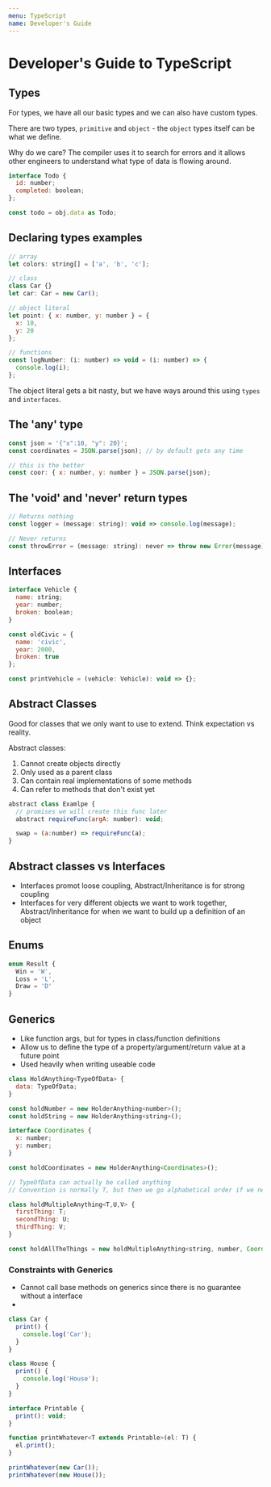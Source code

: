```yaml
---
menu: TypeScript
name: Developer's Guide
---
```


# Developer's Guide to TypeScript

## Types

For types, we have all our basic types and we can also have custom types.

There are two types, `primitive` and `object` - the `object` types itself can be what we define.

Why do we care? The compiler uses it to search for errors and it allows other engineers to understand what type of data is flowing around.

```javascript
interface Todo {
  id: number;
  completed: boolean;
};

const todo = obj.data as Todo;
```

## Declaring types examples

```javascript
// array
let colors: string[] = ['a', 'b', 'c'];

// class
class Car {}
let car: Car = new Car();

// object literal
let point: { x: number, y: number } = {
  x: 10,
  y: 20
};

// functions
const logNumber: (i: number) => void = (i: number) => {
  console.log(i);
};
```

The object literal gets a bit nasty, but we have ways around this using `types` and `interfaces`.

## The 'any' type

```javascript
const json = '{"x":10, "y": 20}';
const coordinates = JSON.parse(json); // by default gets any time

// this is the better
const coor: { x: number, y: number } = JSON.parse(json);
```

## The 'void' and 'never' return types

```javascript
// Returns nothing
const logger = (message: string): void => console.log(message);

// Never returns
const throwError = (message: string): never => throw new Error(message);
```

## Interfaces

```javascript
interface Vehicle {
  name: string;
  year: number;
  broken: boolean;
}

const oldCivic = {
  name: 'civic',
  year: 2000,
  broken: true
};

const printVehicle = (vehicle: Vehicle): void => {};
```

## Abstract Classes

Good for classes that we only want to use to extend. Think expectation vs reality.

Abstract classes:

1. Cannot create objects directly
2. Only used as a parent class
3. Can contain real implementations of some methods
4. Can refer to methods that don't exist yet

```javascript
abstract class Examlpe {
  // promises we will create this func later
  abstract requireFunc(argA: number): void;

  swap = (a:number) => requireFunc(a);
}
```

## Abstract classes vs Interfaces

- Interfaces promot loose coupling, Abstract/Inheritance is for strong coupling
- Interfaces for very different objects we want to work together, Abstract/Inheritance for when we want to build up a definition of an object

## Enums

```javascript
enum Result {
  Win = 'W',
  Loss = 'L',
  Draw = 'D'
}
```

## Generics

- Like function args, but for types in class/function definitions
- Allow us to define the type of a property/argument/return value at a future point
- Used heavily when writing useable code

```javascript
class HoldAnything<TypeOfData> {
  data: TypeOfData;
}

const holdNumber = new HolderAnything<number>();
const holdString = new HolderAnything<string>();

interface Coordinates {
  x: number;
  y: number;
}

const holdCoordinates = new HolderAnything<Coordinates>();

// TypeOfData can actually be called anything
// Convention is normally T, but then we go alphabetical order if we need multiple generics

class holdMultipleAnything<T,U,V> {
  firstThing: T;
  secondThing: U;
  thirdThing: V;
}

const holdAllTheThings = new holdMultipleAnything<string, number, Coordinates>();
```

### Constraints with Generics

- Cannot call base methods on generics since there is no guarantee without a interface
-

```javascript
class Car {
  print() {
    console.log('Car');
  }
}

class House {
  print() {
    console.log('House');
  }
}

interface Printable {
  print(): void;
}

function printWhatever<T extends Printable>(el: T) {
  el.print();
}

printWhatever(new Car());
printWhatever(new House());
```
